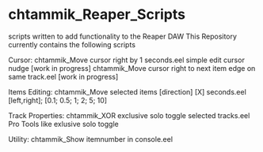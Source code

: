 # chtammik_Reaper_Scripts
scripts written to add functionality to the Reaper DAW
This Repository currently contains the following scripts

Cursor:
	chtammik_Move cursor right by 1 seconds.eel
		simple edit cursor nudge [work in progress]
	chtammik_Move cursor right to next item edge on same track.eel
		[work in progress]

Items Editing:
	chtammik_Move selected items [direction] [X] seconds.eel
		[left,right]; [0.1; 0.5; 1; 2; 5; 10]

Track Properties:
	chtammik_XOR exclusive solo toggle selected tracks.eel
		Pro Tools like exlusive solo toggle

Utility:
	chtammik_Show itemnumber in console.eel
